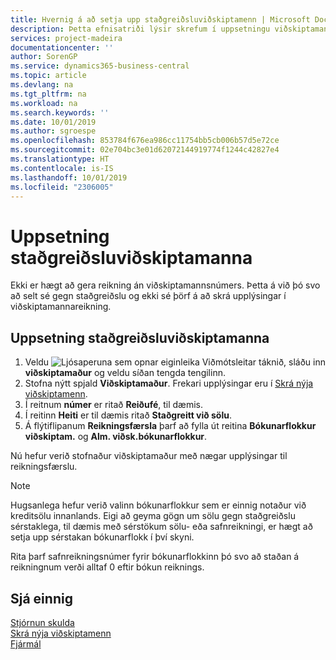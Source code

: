 ```yaml
---
title: Hvernig á að setja upp staðgreiðsluviðskiptamenn | Microsoft Docs
description: Þetta efnisatriði lýsir skrefum í uppsetningu viðskiptamanns sem staðgreiðir.
services: project-madeira
documentationcenter: ''
author: SorenGP
ms.service: dynamics365-business-central
ms.topic: article
ms.devlang: na
ms.tgt_pltfrm: na
ms.workload: na
ms.search.keywords: ''
ms.date: 10/01/2019
ms.author: sgroespe
ms.openlocfilehash: 853784f676ea986cc11754bb5cb006b57d5e72ce
ms.sourcegitcommit: 02e704bc3e01d62072144919774f1244c42827e4
ms.translationtype: HT
ms.contentlocale: is-IS
ms.lasthandoff: 10/01/2019
ms.locfileid: "2306005"
---
```

# <a name="set-up-cash-customers"></a>Uppsetning staðgreiðsluviðskiptamanna
Ekki er hægt að gera reikning án viðskiptamannsnúmers. Þetta á við þó svo að selt sé gegn staðgreiðslu og ekki sé þörf á að skrá upplýsingar í viðskiptamannareikning.  

## <a name="to-set-up-a-cash-customer"></a>Uppsetning staðgreiðsluviðskiptamanna  
1.  Veldu ![Ljósaperuna sem opnar eiginleika Viðmótsleitar](media/ui-search/search_small.png "Segðu mér hvað þú vilt gera") táknið, sláðu inn **viðskiptamaður** og veldu síðan tengda tengilinn.  
2.  Stofna nýtt spjald **Viðskiptamaður**. Frekari upplýsingar eru í [Skrá nýja viðskiptamenn](sales-how-register-new-customers.md).
3.  Í reitnum **númer** er ritað **Reiðufé**, til dæmis.  
4.  Í reitinn **Heiti** er til dæmis ritað **Staðgreitt við sölu**.  
5.  Á flýtiflipanum **Reikningsfærsla** þarf að fylla út reitina **Bókunarflokkur viðskiptam.** og **Alm. viðsk.bókunarflokkur**.  

 Nú hefur verið stofnaður viðskiptamaður með nægar upplýsingar til reikningsfærslu.  

> [!NOTE]  
>  Hugsanlega hefur verið valinn bókunarflokkur sem er einnig notaður við kreditsölu innanlands. Eigi að geyma gögn um sölu gegn staðgreiðslu sérstaklega, til dæmis með sérstökum sölu- eða safnreikningi, er hægt að setja upp sérstakan bókunarflokk í því skyni.  
>   
>  Rita þarf safnreikningsnúmer fyrir bókunarflokkinn þó svo að staðan á reikningnum verði alltaf 0 eftir bókun reiknings.  

## <a name="see-also"></a>Sjá einnig
[Stjórnun skulda](receivables-manage-receivables.md)  
[Skrá nýja viðskiptamenn](sales-how-register-new-customers.md)    
[Fjármál](finance.md)  

